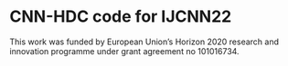 # CNN-HDC code for IJCNN22

This work was funded by European Union’s Horizon 2020 research and innovation programme under grant agreement no 101016734.